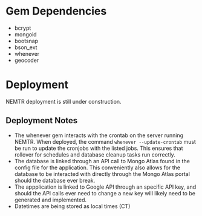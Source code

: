 # Gem Dependencies
* bcrypt
* mongoid
* bootsnap
* bson_ext
* whenever
* geocoder
 
# Deployment
NEMTR deployment is still under construction.

## Deployment Notes
* The whenever gem interacts with the crontab on the server running NEMTR.  When deployed, the command `whenever --update-crontab` must be run to update the cronjobs with the listed jobs.  This ensures that rollover for schedules and database cleanup tasks run correctly.
* The database is linked through an API call to Mongo Atlas found in the config file for the application.  This conveniently also allows for the database to be interacted with directly through the Mongo Atlas portal should the database ever break.
* The appplication is linked to Google API through an specific API key, and should the API calls ever need to change a new key will likely need to be generated and implemented.
* Datetimes are being stored as local times (CT)
